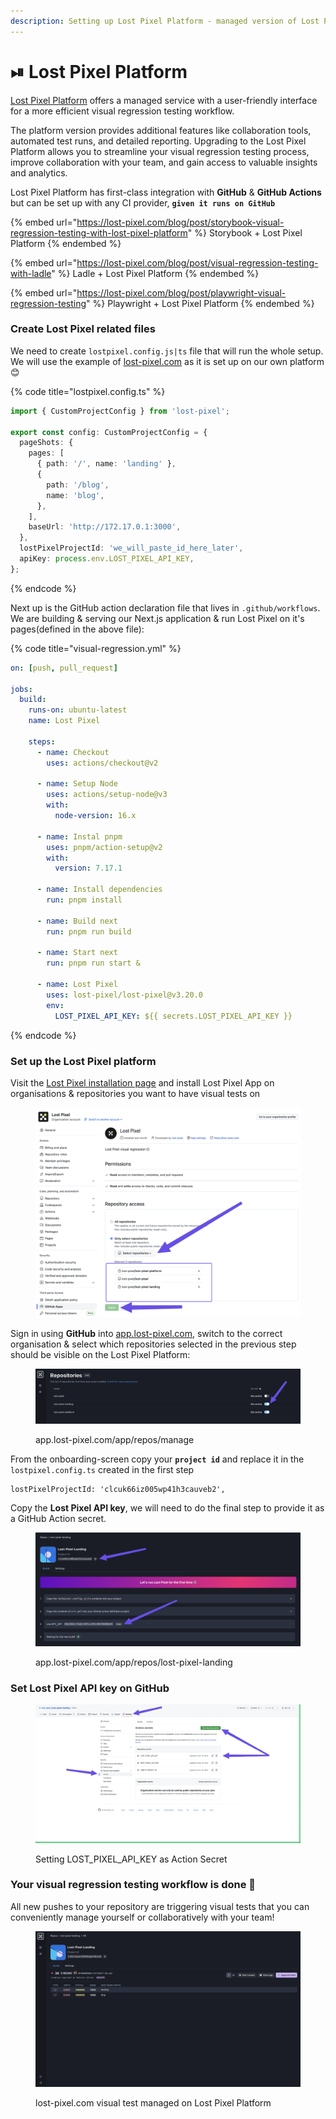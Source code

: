 ```yaml
---
description: Setting up Lost Pixel Platform - managed version of Lost Pixel
---
```


# ⏯ Lost Pixel Platform

[Lost Pixel Platform](https://lost-pixel.com) offers a managed service with a user-friendly interface for a more efficient visual regression testing workflow.

The platform version provides additional features like collaboration tools, automated test runs, and detailed reporting. Upgrading to the Lost Pixel Platform allows you to streamline your visual regression testing process, improve collaboration with your team, and gain access to valuable insights and analytics.

Lost Pixel Platform has first-class integration with **GitHub** & **GitHub Actions** but can be set up with any CI provider, **`given it runs on GitHub`**

{% embed url="https://lost-pixel.com/blog/post/storybook-visual-regression-testing-with-lost-pixel-platform" %}
Storybook + Lost Pixel Platform
{% endembed %}

{% embed url="https://lost-pixel.com/blog/post/visual-regression-testing-with-ladle" %}
Ladle + Lost Pixel Platform
{% endembed %}

{% embed url="https://lost-pixel.com/blog/post/playwright-visual-regression-testing" %}
Playwright + Lost Pixel Platform
{% endembed %}

### Create Lost Pixel related files

We need to create `lostpixel.config.js|ts` file that will run the whole setup. We will use the example of [lost-pixel.com](https://www.lost-pixel.com) as it is set up on our own platform 😊

{% code title="lostpixel.config.ts" %}

```typescript
import { CustomProjectConfig } from 'lost-pixel';

export const config: CustomProjectConfig = {
  pageShots: {
    pages: [
      { path: '/', name: 'landing' },
      {
        path: '/blog',
        name: 'blog',
      },
    ],
    baseUrl: 'http://172.17.0.1:3000',
  },
  lostPixelProjectId: 'we_will_paste_id_here_later',
  apiKey: process.env.LOST_PIXEL_API_KEY,
};
```

{% endcode %}

Next up is the GitHub action declaration file that lives in `.github/workflows`. We are building & serving our Next.js application & run Lost Pixel on it's pages(defined in the above file):

{% code title="visual-regression.yml" %}

```yaml
on: [push, pull_request]

jobs:
  build:
    runs-on: ubuntu-latest
    name: Lost Pixel

    steps:
      - name: Checkout
        uses: actions/checkout@v2

      - name: Setup Node
        uses: actions/setup-node@v3
        with:
          node-version: 16.x

      - name: Instal pnpm
        uses: pnpm/action-setup@v2
        with:
          version: 7.17.1

      - name: Install dependencies
        run: pnpm install

      - name: Build next
        run: pnpm run build

      - name: Start next
        run: pnpm run start &

      - name: Lost Pixel
        uses: lost-pixel/lost-pixel@v3.20.0
        env:
          LOST_PIXEL_API_KEY: ${{ secrets.LOST_PIXEL_API_KEY }}
```

{% endcode %}

### Set up the Lost Pixel platform

Visit the [Lost Pixel installation page](https://github.com/apps/lost-pixel/installations/new) and install Lost Pixel App on organisations & repositories you want to have visual tests on

<figure><img src="../.gitbook/assets/SCR-20230114-p4f (3).png" alt=""><figcaption></figcaption></figure>

Sign in using **GitHub** into [app.lost-pixel.com](https://app.lost-pixel.com), switch to the correct organisation & select which repositories selected in the previous step should be visible on the Lost Pixel Platform:

<figure><img src="../.gitbook/assets/SCR-20230114-pbf.png" alt=""><figcaption><p>app.lost-pixel.com/app/repos/manage</p></figcaption></figure>

From the onboarding-screen copy your **`project id`** and replace it in the `lostpixel.config.ts` created in the first step

```
lostPixelProjectId: 'clcuk66iz005wp41h3cauveb2',
```

Copy the **Lost Pixel API key**, we will need to do the final step to provide it as a GitHub Action secret.&#x20;

<figure><img src="../.gitbook/assets/SCR-20230114-phf.png" alt=""><figcaption><p>app.lost-pixel.com/app/repos/lost-pixel-landing </p></figcaption></figure>

### Set Lost Pixel API key on GitHub

<figure><img src="../.gitbook/assets/SCR-20230114-oyx.png" alt=""><figcaption><p>Setting LOST_PIXEL_API_KEY as Action Secret</p></figcaption></figure>

### Your visual regression testing workflow is done 🎊

All new pushes to your repository are triggering visual tests that you can conveniently manage yourself or collaboratively with your team!

<figure><img src="../.gitbook/assets/image (2) (1).png" alt=""><figcaption><p>lost-pixel.com visual test managed on Lost Pixel Platform</p></figcaption></figure>
